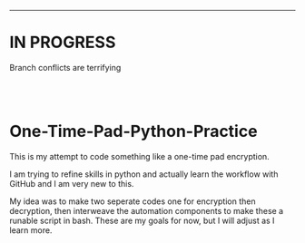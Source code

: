 ---

# IN PROGRESS

Branch conflicts are terrifying

<br>
<br>

# One-Time-Pad-Python-Practice

This is my attempt to code something like a one-time pad encryption.

I am trying to refine skills in python and actually learn the workflow with GitHub and I am very new to this.

My idea was to make two seperate codes one for encryption then decryption, then interweave the automation components to make these a runable script in bash. These are my goals for now, but I will adjust as I learn more.
